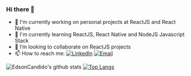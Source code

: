 ### Hi there 👋

- 🔭 I'm currently working on personal projects at ReactJS and React Native
- 🌱 I'm currently learning ReactJS, React Native and NodeJS Javascript Stack
- 👯 I’m looking to collaborate on ReactJS projects
- 📫 How to reach me:  <a href="https://www.linkedin.com/in/edson-cândido-3b334b1b4/" target="_blank"><img alt="LinkedIn" src="https://img.shields.io/badge/LinkedIn-@Edsoncandido-blue?style=flat&logo=linkedin"></a>  <a href="mailto:edson.cursoprogramacao@gmail.com"><img alt="Email" src="https://img.shields.io/badge/edson.cursoprogramacao@gmail.com-blue?style=flat&logo=gmail"></a>
</p>

![EdsonCandido's github stats](https://github-readme-stats.vercel.app/api?username=EdsonCandido73&show_icons=true&theme=dracula)
[![Top Langs](https://github-readme-stats.vercel.app/api/top-langs/?username=EdsonCandido73&layout=compact&show_icons=true&theme=dracula)](https://github.com/anuraghazra/github-readme-stats)